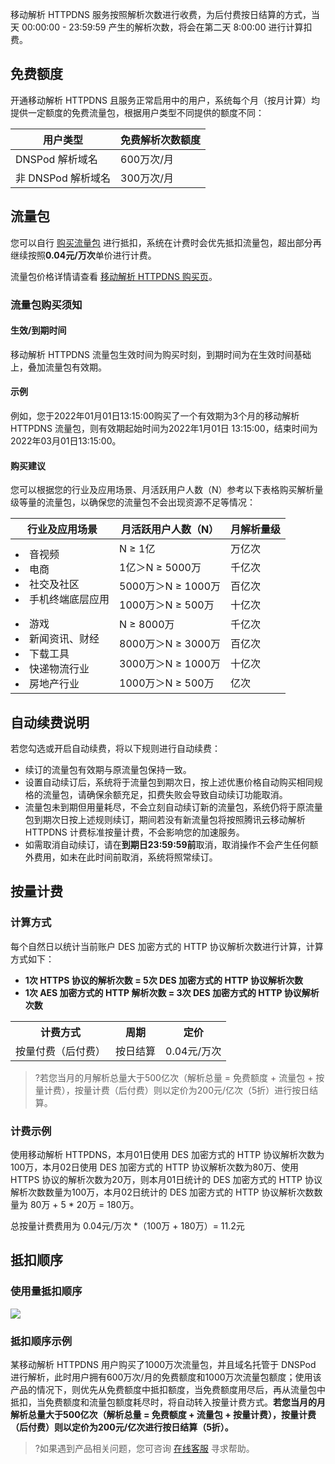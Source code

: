 移动解析 HTTPDNS 服务按照解析次数进行收费，为后付费按日结算的方式，当天 00:00:00 - 23:59:59 产生的解析次数，将会在第二天 8:00:00 进行计算扣费。

## 免费额度
开通移动解析 HTTPDNS 且服务正常启用中的用户，系统每个月（按月计算）均提供一定额度的免费流量包，根据用户类型不同提供的额度不同：

| 用户类型 | 免费解析次数额度 |
|---------|---------|
| DNSPod 解析域名 | 600万次/月 |
|非 DNSPod 解析域名 | 300万次/月 |


## 流量包
您可以自行 [购买流量包](https://buy.qcloud.com/httpdns) 进行抵扣，系统在计费时会优先抵扣流量包，超出部分再继续按照**0.04元/万次**单价进行计费。

流量包价格详情请查看 [移动解析 HTTPDNS 购买页](https://buy.cloud.tencent.com/httpdns)。

### 流量包购买须知
#### 生效/到期时间
移动解析 HTTPDNS 流量包生效时间为购买时刻，到期时间为在生效时间基础上，叠加流量包有效期。
#### 示例
例如，您于2022年01月01日13:15:00购买了一个有效期为3个月的移动解析 HTTPDNS 流量包，则有效期起始时间为2022年1月01日 13:15:00，结束时间为2022年03月01日13:15:00。 

#### 购买建议
您可以根据您的行业及应用场景、月活跃用户人数（N）参考以下表格购买解析量级等量的流量包，以确保您的流量包不会出现资源不足等情况：
<table>
<thead>
  <tr>
    <th>行业及应用场景</th>
    <th>月活跃用户人数（N）</th>
    <th>月解析量级</th>
  </tr>
</thead>
<tbody>
  <tr>
    <td rowspan="4"><li>音视频</li><li>电商</li><li>社交及社区</li><li>手机终端底层应用</li></td>
    <td>N ≥ 1亿</td>
    <td>万亿次</td>
  </tr>
  <tr>
    <td>1亿＞N ≥ 5000万</td>
    <td>千亿次</td>
  </tr>
  <tr>
    <td>5000万＞N ≥ 1000万</td>
    <td>百亿次</td>
  </tr>
	  <tr>
    <td>1000万＞N ≥ 500万</td>
    <td>十亿次</td>
  </tr>
  <tr>
	<td rowspan="4"><li>游戏</li><li>新闻资讯、财经</li><li>下载工具</li><li>快递物流行业</li><li>房地产行业</li></td>
    <td>N ≥ 8000万</td>
    <td>千亿次</td>
  </tr>
  <tr>
    <td> 8000万＞N ≥ 3000万</td>
    <td>百亿次</td>
  </tr>
  <tr>
    <td>3000万＞N ≥ 1000万</td>
    <td>十亿次</td>
  </tr>
	  <tr>
    <td>1000万＞N ≥ 500万</td>
    <td>亿次</td>
  </tr>
</tbody>
</table>


## 自动续费说明
若您勾选或开启自动续费，将以下规则进行自动续费：
- 续订的流量包有效期与原流量包保持一致。
- 设置自动续订后，系统将于流量包到期次日，按上述优惠价格自动购买相同规格的流量包，请确保余额充足，扣费失败会导致自动续订功能取消。
- 流量包未到期但用量耗尽，不会立刻自动续订新的流量包，系统仍将于原流量包到期次日按上述规则续订，期间若没有新流量包将按照腾讯云移动解析 HTTPDNS 计费标准按量计费，不会影响您的加速服务。
- 如需取消自动续订，请在**到期日23:59:59前**取消，取消操作不会产生任何额外费用，如未在此时间前取消，系统将照常续订。


## 按量计费

### 计算方式
每个自然日以统计当前账户 DES 加密方式的 HTTP 协议解析次数进行计算，计算方式如下：
- **1次 HTTPS 协议的解析次数 = 5次 DES 加密方式的 HTTP 协议解析次数**
- **1次 AES 加密方式的 HTTP 解析次数 = 3次 DES 加密方式的 HTTP 协议解析次数**

<table class="t">
<tr>
<th> 计费方式 </th>
<th> 周期 </th>
<th>  定价 </th>
</tr>
<tr>
<td> 按量付费（后付费） </td>
<td> 按日结算 </td>
<td> 0.04元/万次 </td>
</tr>
</table>

>?若您当月的月解析总量大于500亿次（解析总量 = 免费额度 + 流量包 + 按量计费），按量计费（后付费）则以定价为200元/亿次（5折）进行按日结算。

### 计费示例
使用移动解析 HTTPDNS，本月01日使用 DES 加密方式的 HTTP 协议解析次数为100万，本月02日使用 DES 加密方式的 HTTP 协议解析次数为80万、使用 HTTPS 协议的解析次数为20万，则本月01日统计的 DES 加密方式的 HTTP 协议解析次数数量为100万，本月02日统计的 DES 加密方式的 HTTP 协议解析次数数量为 80万 + 5 \* 20万 = 180万。

总按量计费费用为 0.04元/万次 \*（100万 + 180万）= 11.2元

## 抵扣顺序
### 使用量抵扣顺序
![](https://main.qcloudimg.com/raw/3d966a5efa6c2e374d0fb4e9c23d1cc6.png)

### 抵扣顺序示例
某移动解析 HTTPDNS 用户购买了1000万次流量包，并且域名托管于 DNSPod 进行解析，此时用户拥有600万次/月的免费额度和1000万次流量包额度；使用该产品的情况下，则优先从免费额度中抵扣额度，当免费额度用尽后，再从流量包中抵扣，当免费额度和流量包额度耗尽时，将自动转入按量计费方式。**若您当月的月解析总量大于500亿次（解析总量 = 免费额度 + 流量包 + 按量计费），按量计费（后付费）则以定价为200元/亿次进行按日结算（5折）。**


>?如果遇到产品相关问题，您可咨询 [在线客服](https://cloud.tencent.com/act/event/Online_service?from=doc_379) 寻求帮助。

